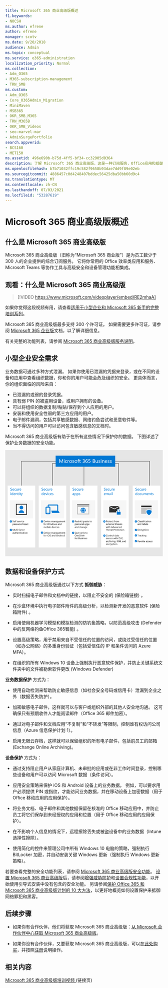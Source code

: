 ```yaml
---
title: Microsoft 365 商业高级版概述
f1.keywords:
- NOCSH
ms.author: efrene
author: efrene
manager: scotv
ms.date: 9/20/2018
audience: Admin
ms.topic: conceptual
ms.service: o365-administration
localization_priority: Normal
ms.collection:
- Adm_O365
- M365-subscription-management
- TRN_SMB
ms.custom:
- Adm_O365
- Core_O365Admin_Migration
- MiniMaven
- MSB365
- OKR_SMB_M365
- TRN_M365B
- OKR_SMB_Videos
- seo-marvel-mar
- AdminSurgePortfolio
search.appverid:
- BCS160
- MET150
ms.assetid: 496e690b-b75d-4ff5-bf34-cc32905d0364
description: 了解 Microsoft 365 商业高级版，这是一种订阅服务，Office应用和抵御网络威胁的高级防护。
ms.openlocfilehash: b7b71032ffc19c582f9658b93dae7dd9f89e02eb
ms.sourcegitcommit: 4886457c0d4248407bddec56425dba50bb60d9c4
ms.translationtype: MT
ms.contentlocale: zh-CN
ms.lasthandoff: 07/03/2021
ms.locfileid: "53287619"
---
```

# <a name="overview-of-microsoft-365-business-premium"></a>Microsoft 365 商业高级版概述

## <a name="what-is-microsoft-365-business-premium"></a>什么是 Microsoft 365 商业高级版

Microsoft 365 商业高级版（旧称为“Microsoft 365 商业版”）是为员工数少于 300 人的企业提供的综合订阅服务。 它将你常用的 Office 效率类应用和服务、Microsoft Teams 等协作工具与高级安全和设备管理功能相集成。

## <a name="watch-what-is-microsoft-365-business-premium"></a>观看：什么是 Microsoft 365 商业高级版

> [!VIDEO https://www.microsoft.com/videoplayer/embed/RE2mhaA]

如果你觉得这段视频有用，请查看[适用于小型企业和 Microsoft 365 新手的完整培训系列](../business-video/index.yml)。

Microsoft 365 商业高级版最多支持 300 个许可证。 如果需要更多许可证，请参阅 [Microsoft 365 企业版](../enterprise/index.yml)文档，以了解详细信息。

有关完整的功能列表，请参阅 [Microsoft 365 商业高级版服务说明](/office365/servicedescriptions/microsoft-365-service-descriptions/microsoft-365-business-service-description)。

## <a name="small-business-security-needs"></a>小型企业安全需求

业务数据可通过多种方式泄漏。 如果你使用已泄漏的凭据来登录，或在不同的设备和应用中查看组织数据，你和你的用户可能会危及组织的安全。 更具体而言，你的组织面临的风险来自：

- 已泄漏的或弱的登录凭据。
- 具有弱 PIN 的被盗用设备，或用户拥有的设备。
- 可以将组织的数据复制/粘贴/保存到个人应用的用户。
- 安装和使用安全性弱的第三方应用的用户。
- 电子邮件漏洞，包括共享敏感数据、网络钓鱼尝试和恶意软件等。
- 当不得访问的用户可以访问包含敏感信息的文档时。

Microsoft 365 商业高级版有助于在所有这些情况下保护你的数据。 下图详述了保护业务数据的安全功能。

![展示 M365B 如何保护业务数据的图。](../media/m365businessvalueadd.png)

## <a name="how-your-data-and-devices-are-protected"></a>数据和设备保护方式

Microsoft 365 商业高级版通过以下方式 **抵御威胁**：

- 实时扫描电子邮件和文档中的链接，以阻止不安全的 (保险箱链接) 。

- 在沙盒环境中执行电子邮件附件的高级分析，以检测新开发的恶意软件 (保险箱附件) 。

- 启用使用机器学习模型和模拟检测的防钓鱼策略，以防范高级攻击 (Defender 中的反网络钓鱼Office 365智能) 。

- 设置高级策略，用于禁用来自不受信任的位置的访问，或绕过受信任的位置（如办公网络）的多重身份验证（包括受信任的 IP 和条件访问的 Azure MFA）。

- 在组织的所有 Windows 10 设备上强制执行恶意软件保护，并防止关键系统文件夹中的文件被勒索软件更改 (Windows Defender)

**业务数据保护** 方式为：

- 使用自动检测来帮助防止敏感信息（如社会安全号码或信用卡）泄漏到企业之外（数据丢失防护）。

- 加密敏感电子邮件，这样就可以与客户或组织外部的其他人安全地沟通。 这可确保只有预期收件人才能阅读邮件（Office 365 邮件加密）。

- 通过对电子邮件和文档应用“不复制”和“不转发”等限制，控制谁有权访问公司信息（Azure 信息保护计划 1）。

- 启用无限云存档，这样就可以保留组织的所有电子邮件，包括前员工的邮箱 (Exchange Online Archiving)。

**设备保护** 方式为：

- 通过支持阻止用户从家庭计算机、未审批的应用或在非工作时间登录，控制哪些设备和用户可以访问 Microsoft 数据（条件访问）。

- 应用安全策略来保护 iOS 和 Android 设备上的业务数据。 例如，可以要求用户必须提供 PIN 或指纹，才能访问业务数据，并在移动设备上加密数据（用于 Office 移动应用的应用保护）。

- 将业务文档、电子邮件和其他数据保留在核准的 Office 移动应用中，并防止员工将它们保存到未经授权的应用和位置（用于 Office 移动应用的应用保护）。

- 在不影响个人信息的情况下，远程擦除丢失或被盗设备中的业务数据（Intune 选择性擦除）。

- 使用简化的控件来管理公司中所有 Windows 10 电脑的策略，强制执行 BitLocker 加密，并自动安装关键 Windows 更新（强制执行 Windows 更新策略）。

若要查看完整的安全功能列表，请参阅 [Microsoft 365 商业高级版安全功能](security-features.md)。 [设置 Microsoft 365 商业高级版](set-up.md)后，请参阅[增强威胁防护](increase-threat-protection.md)和[设置合规性功能](set-up-compliance.md)，以开始使用引导式安装中没有包含的安全功能。 另请参阅[保护 Office 365 和 Microsoft 365 商业高级版计划的 10 大方法](/office365/admin/security-and-compliance/secure-your-business-data)，以更好地概览如何设置保护来抵御网络罪犯和黑客。

## <a name="next-steps"></a>后续步骤

- 如果你有合作伙伴，他们将获取 Microsoft 365 商业高级版：[从 Microsoft 合作伙伴中心获取 Microsoft 365 商业高级版](get-microsoft-365-business.md)。

- 如果你没有合作伙伴，又要获取 Microsoft 365 商业高级版，可以[在此处购买](https://www.microsoft.com/microsoft-365/business)，并按照[注册](sign-up.md)说明操作。

## <a name="related-content"></a>相关内容

[Microsoft 365 商业高级版培训视频 (](../business-video/index.yml)链接页) 
